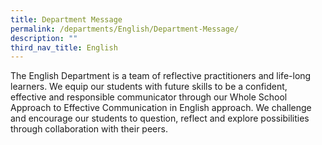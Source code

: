 ```yaml
---
title: Department Message
permalink: /departments/English/Department-Message/
description: ""
third_nav_title: English
---
```

The English Department is a team of reflective practitioners and life-long learners. We equip our students with future skills to be a confident, effective and responsible communicator through our Whole School Approach to Effective Communication in English approach. We challenge and encourage our students to question, reflect and explore possibilities through collaboration with their peers.